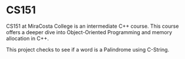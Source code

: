 # CS151
CS151 at MiraCosta College is an intermediate C++ course. This course offers a deeper dive into Object-Oriented Programming and memory allocation in C++.

This project checks to see if a word is a Palindrome using C-String.
